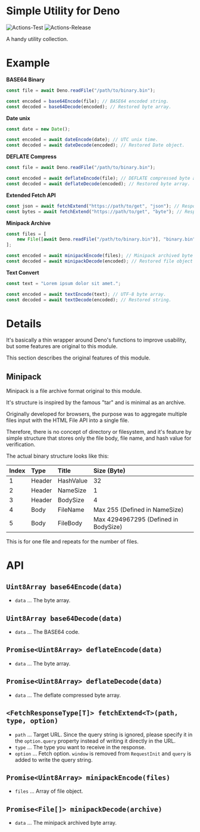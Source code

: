 # **Simple Utility for Deno**
![Actions-Test](https://github.com/dojyorin/deno_simple_utility/actions/workflows/test.yaml/badge.svg)
![Actions-Release](https://github.com/dojyorin/deno_simple_utility/actions/workflows/release.yaml/badge.svg)

A handy utility collection.

# Example
**BASE64 Binary**

```ts
const file = await Deno.readFile("/path/to/binary.bin");

const encoded = base64Encode(file); // BASE64 encoded string.
const decoded = base64Decode(encoded); // Restored byte array.
```

**Date unix**

```ts
const date = new Date();

const encoded = await dateEncode(date); // UTC unix time.
const decoded = await dateDecode(encoded); // Restored Date object.
```

**DEFLATE Compress**

```ts
const file = await Deno.readFile("/path/to/binary.bin");

const encoded = await deflateEncode(file); // DEFLATE compressed byte array.
const decoded = await deflateDecode(encoded); // Restored byte array.
```

**Extended Fetch API**

```ts
const json = await fetchExtend("https://path/to/get", "json"); // Response as JSON.
const bytes = await fetchExtend("https://path/to/get", "byte"); // Response as Uint8Array.
```

**Minipack Archive**

```ts
const files = [
    new File([await Deno.readFile("/path/to/binary.bin")], "binary.bin")
];

const encoded = await minipackEncode(files); // Minipack archived byte array.
const decoded = await minipackDecode(encoded); // Restored file object array.
```

**Text Convert**

```ts
const text = "Lorem ipsum dolor sit amet.";

const encoded = await textEncode(text); // UTF-8 byte array.
const decoded = await textDecode(encoded); // Restored string.
```

# Details
It's basically a thin wrapper around Deno's functions to improve usability, but some features are original to this module.

This section describes the original features of this module.

## Minipack
Minipack is a file archive format original to this module.

It's structure is inspired by the famous "tar" and is minimal as an archive.

Originally developed for browsers, the purpose was to aggregate multiple files input with the HTML File API into a single file.

Therefore, there is no concept of directory or filesystem, and it's feature by simple structure that stores only the file body, file name, and hash value for verification.

The actual binary structure looks like this:

|Index|Type|Title|Size (Byte)|
|:--|:--|:--|:--|
|1|Header|HashValue|32|
|2|Header|NameSize|1|
|3|Header|BodySize|4|
|4|Body|FileName|Max 255 (Defined in NameSize)|
|5|Body|FileBody|Max 4294967295 (Defined in BodySize)|

This is for one file and repeats for the number of files.

# API
## `Uint8Array base64Encode(data)`
- `data` ... The byte array.

## `Uint8Array base64Decode(data)`
- `data` ... The BASE64 code.

## `Promise<Uint8Array> deflateEncode(data)`
- `data` ... The byte array.

## `Promise<Uint8Array> deflateDecode(data)`
- `data` ... The deflate compressed byte array.

## `<FetchResponseType[T]> fetchExtend<T>(path, type, option)`
- `path` ... Target URL. Since the query string is ignored, please specify it in the `option.query` property instead of writing it directly in the URL.
- `type` ... The type you want to receive in the response.
- `option` ... Fetch option. `window` is removed from `RequestInit` and `query` is added to write the query string.

## `Promise<Uint8Array> minipackEncode(files)`
- `files` ... Array of file object.

## `Promise<File[]> minipackDecode(archive)`
- `data` ... The minipack archived byte array.